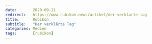 ```yaml
---
date:       2020-09-11
redirect:   https://www.rubikon.news/artikel/der-verklarte-tag
title:      Rubikon
subtitle:   "Der verklärte Tag"
categories: Medien
tags:       [rubikon]
---
```

